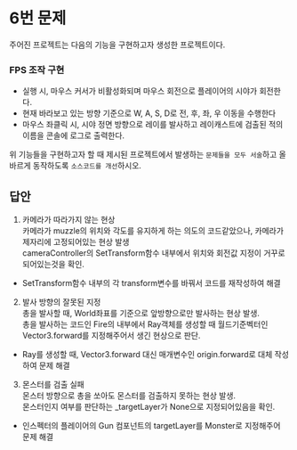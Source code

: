 # 6번 문제

주어진 프로젝트는 다음의 기능을 구현하고자 생성한 프로젝트이다.

### FPS 조작 구현
- 실행 시, 마우스 커서가 비활성화되며 마우스 회전으로 플레이어의 시야가 회전한다.
- 현재 바라보고 있는 방향 기준으로 W, A, S, D로 전, 후, 좌, 우 이동을 수행한다
- 마우스 좌클릭 시, 시야 정면 방향으로 레이를 발사하고 레이캐스트에 검출된 적의 이름을 콘솔에 로그로 출력한다.

위 기능들을 구현하고자 할 때
제시된 프로젝트에서 발생하는 `문제들을 모두 서술`하고 올바르게 동작하도록 `소스코드를 개선`하시오.

## 답안

1. 카메라가 따라가지 않는 현상<br>
   카메라가 muzzle의 위치와 각도를 유지하게 하는 의도의 코드같았으나, 카메라가 제자리에 고정되어있는 현상 발생<br>
   cameraController의 SetTransform함수 내부에서 위치와 회전값 지정이 거꾸로 되어있는것을 확인.<br>

- SetTransform함수 내부의 각 transform변수를 바꿔서 코드를 재작성하여 해결<br>

2. 발사 방향의 잘못된 지정<br>
   총을 발사할 때, World좌표를 기준으로 앞방향으로만 발사하는 현상 발생.<br>
   총을 발사하는 코드인 Fire의 내부에서 Ray객체를 생성할 때 월드기준벡터인 Vector3.forward를 지정해주어서 생긴 현상으로 판단.<br>

- Ray를 생성할 때, Vector3.forward 대신 매개변수인 origin.forward로 대체 작성하여 문제 해결<br>

3. 몬스터를 검출 실패<br>
   몬스터 방향으로 총을 쏘아도 몬스터를 검출하지 못하는 현상 발생.<br>
   몬스터인지 여부를 판단하는 _targetLayer가 None으로 지정되어있음을 확인.<br>

- 인스펙터의 플레이어의 Gun 컴포넌트의 targetLayer를 Monster로 지정해주어 문제 해결<br>
